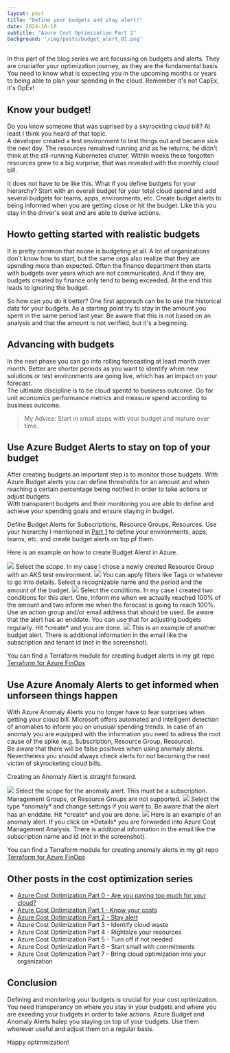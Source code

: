```yaml
---
layout: post
title: "Define your budgets and stay alert!"
date: 2024-10-10
subtitle: "Azure Cost Optimization Part 2"
background: '/img/posts/budget_alert_01.png'
---
```

In this part of the blog series we are focussing on budgets and alerts. They are crucialfor your optimization journey, as they are the fundamental basis. You need to know what is expecting you in the upcoming months or years to being able to plan your spending in the cloud. Remember it's not CapEx, it's OpEx! 

## Know your budget!

Do you know someone that was suprised by a skyrockting cloud bill? At least I think you heard of that topic.  
A developer created a test environment to test things out and became sick the next day. The resources remained running and as he returns, he didn't think at the stil-running Kubernetes cluster. Within weeks these forgotten resources grew to a big surprise, that was revealed with the monthly cloud bill. 

It does not have to be like this. What if you define budgets for your hierarchy? Start with an overall budget for your total cloud spend and add several budgets for teams, apps, environments, etc. Create budget alerts to being informed when you are getting close or hit the budget. Like this you stay in the driver's seat and are able to derive actions.  

## Howto getting started with realistic budgets

It is pretty common that noone is budgeting at all. A lot of organizations don't know how to start, but the same orgs also realize that they are spending more than expected. Often the finance department then starts with budgets over years which are not communicated. And if they are, budgets created by finance only tend to being exceeded. At the end this leads to ignoring the budget. 

So how can you do it better? One first apporach can be to use the historical data for your budgets. As a starting point try to stay in the amount you spent in the same period last year. Be aware that this is not based on an analysis and that the amount is not verified, but it's a beginning.   

## Advancing with budgets

In the next phase you can go into rolling forecasting at least month over month. Better are shorter periods as you want to identify when new solutions or test environments are going live, which has an impact on your forecast.  
The ultimate discipline is to tie cloud spentd to business outcome. Go for unit economics performance metrics and measure spend according to business outcome.  

> My Advice: Start in small steps with your budget and mature over time.

## Use Azure Budget Alerts to stay on top of your budget

After creating budgets an important step is to monitor those budgets. With Azure Budget alerts you can define thresholds for an amount and when reaching a certain percentage being notified in order to take actions or adjust budgets.  
With transparent budgets and their monitoring you are able to define and achieve your spending goals and ensure staying in budget. 

Define Budget Alerts for Subscriptions, Resource Groups, Resources. Use your hierarchy I mentioned in [Part 1](/Cloud-Coffeebreak/_posts/2024-10-01-azure-cost-optimization-part-1-know-your-costs.md) to define your environments, apps, teams, etc. and create budget alerts on top pf them.

Here is an example on how to create Budget Alerst in Azure.

<img src="/img/posts/budget_alert_01.png" class="img-fluid"/>
Select the scope. In my case I chose a newly created Resource Group with an AKS test environment.

<img src="/img/posts/budget_alert_02.png" class="img-fluid"/>
You can apply filters like Tags or whatever to go into details. Select a recognizable name and the period and the amount of the budget.

<img src="/img/posts/budget_alert_03.png" class="img-fluid"/>
Select the conditions. In my case I created two conditions for this alert. One, inform me when we actually reached 100% of the amount and two inform me when the forecast is going to reach 100%. Use an action group and/or email address that should be used. Be aware that the alert has an enddate. You can use that for adjusting budgets regularly. 
Hit *create* and you are done.

<img src="/img/posts/budget_alert_04.png" class="img-fluid"/>
This is an example of another budget alert. There is additional information in the email like the subscription and tenant id (not in the screenshot).

You can find a Terraform module for creating budget alerts in my git repo [Terraform for Azure FinOps](https://github.com/chris4jahn/terraform-for-azure-finops/tree/main/modules/azurerm-budget-alert-for-resource-group) 

## Use Azure Anomaly Alerts to get informed when unforseen things happen

With Azure Anomaly Alerts you no longer have to fear surprises when getting your cloud bill. Microsoft offers automated and intelligent detection of anomalies to inform you on unusual spending trends. In case of an anomaly you are equipped with the information you need to adress the root cause of the spike (e.g. Subscription, Resource Group, Resource).  
Be aware that there will be false positives when using anomaly alerts. Nevertheless you should always check alerts for not becoming the next victim of skyrocketing cloud bills.

Creating an Anomaly Alert is straight forward.

<img src="/img/posts/anomaly_alert_01.png" class="img-fluid"/>
Select the scope for the anomaly alert. This must be a subscription. Management Groups, or Resource Groups are not supported.

<img src="/img/posts/anomaly_alert_02.png" class="img-fluid"/>
Select the type *anomaly* and change settings if you want to. Be aware that the alert has an enddate. 
Hit *create* and you are done.

<img src="/img/posts/anomaly_alert_03.png" class="img-fluid"/>
Here is an example of an anomaly alert. If you click on *Details* you are forwarded into Azure Cost Management Analysis. There is additional information in the email like the subscription name and id (not in the screenshot).

You can find a Terraform module for creating anomaly alerts in my git repo [Terraform for Azure FinOps](https://github.com/chris4jahn/terraform-for-azure-finops/tree/main/modules/azurerm-cost-anomaly-alert)

## Other posts in the cost optimization series

- [Azure Cost Optimization Part 0 - Are you paying too much for your cloud?](2024-09-25-are-you-paying-too-much-for-your-cloud.md)
- [Azure Cost Optimization Part 1 - Know your costs](2024-10-01-azure-cost-optimization-part-1-know-your-costs.md)
- [Azure Cost Optimization Part 2 - Stay alert](2024-10-14-azure-cost-optimization-part-2-stay-alert.md)
- Azure Cost Optimization Part 3 - Identify cloud waste 
- Azure Cost Optimization Part 4 - Rightsize your resources
- Azure Cost Optimization Part 5 - Turn off if not needed  
- Azure Cost Optimization Part 6 - Start small with commitments
- Azure Cost Optimization Part 7 - Bring cloud optimization into your organization 

## Conclusion

Defining and monitoring your budgets is crucial for your cost optimization. You need transperancy on where you stay in your budgets and where you are exeeding your budgets in order to take actions. Azure Budget and Anomaly Alerts halep you staying on top of your budgets. Use them wherever useful and adjust them on a regular basis.  

Happy optimmization!